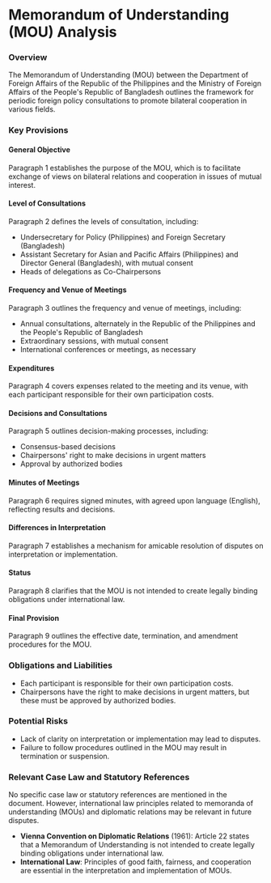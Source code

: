 **Memorandum of Understanding (MOU) Analysis**
==============================================

### Overview

The Memorandum of Understanding (MOU) between the Department of Foreign Affairs of the Republic of the Philippines and the Ministry of Foreign Affairs of the People's Republic of Bangladesh outlines the framework for periodic foreign policy consultations to promote bilateral cooperation in various fields.

### Key Provisions

#### General Objective
Paragraph 1 establishes the purpose of the MOU, which is to facilitate exchange of views on bilateral relations and cooperation in issues of mutual interest.

#### Level of Consultations
Paragraph 2 defines the levels of consultation, including:

*   Undersecretary for Policy (Philippines) and Foreign Secretary (Bangladesh)
*   Assistant Secretary for Asian and Pacific Affairs (Philippines) and Director General (Bangladesh), with mutual consent
*   Heads of delegations as Co-Chairpersons

#### Frequency and Venue of Meetings
Paragraph 3 outlines the frequency and venue of meetings, including:

*   Annual consultations, alternately in the Republic of the Philippines and the People's Republic of Bangladesh
*   Extraordinary sessions, with mutual consent
*   International conferences or meetings, as necessary

#### Expenditures
Paragraph 4 covers expenses related to the meeting and its venue, with each participant responsible for their own participation costs.

#### Decisions and Consultations
Paragraph 5 outlines decision-making processes, including:

*   Consensus-based decisions
*   Chairpersons' right to make decisions in urgent matters
*   Approval by authorized bodies

#### Minutes of Meetings
Paragraph 6 requires signed minutes, with agreed upon language (English), reflecting results and decisions.

#### Differences in Interpretation
Paragraph 7 establishes a mechanism for amicable resolution of disputes on interpretation or implementation.

#### Status
Paragraph 8 clarifies that the MOU is not intended to create legally binding obligations under international law.

#### Final Provision
Paragraph 9 outlines the effective date, termination, and amendment procedures for the MOU.

### Obligations and Liabilities

*   Each participant is responsible for their own participation costs.
*   Chairpersons have the right to make decisions in urgent matters, but these must be approved by authorized bodies.

### Potential Risks

*   Lack of clarity on interpretation or implementation may lead to disputes.
*   Failure to follow procedures outlined in the MOU may result in termination or suspension.

### Relevant Case Law and Statutory References
No specific case law or statutory references are mentioned in the document. However, international law principles related to memoranda of understanding (MOUs) and diplomatic relations may be relevant in future disputes.

*   **Vienna Convention on Diplomatic Relations** (1961): Article 22 states that a Memorandum of Understanding is not intended to create legally binding obligations under international law.
*   **International Law**: Principles of good faith, fairness, and cooperation are essential in the interpretation and implementation of MOUs.